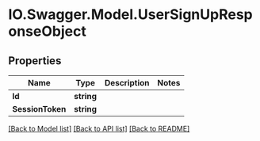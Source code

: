 # IO.Swagger.Model.UserSignUpResponseObject
## Properties

Name | Type | Description | Notes
------------ | ------------- | ------------- | -------------
**Id** | **string** |  | 
**SessionToken** | **string** |  | 

[[Back to Model list]](../README.md#documentation-for-models) [[Back to API list]](../README.md#documentation-for-api-endpoints) [[Back to README]](../README.md)

